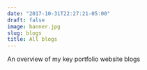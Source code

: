 ```yaml
---
date: "2017-10-31T22:27:21-05:00"
draft: false
image: banner.jpg
slug: blogs
title: All blogs
---
```


An overview of my key portfolio website blogs